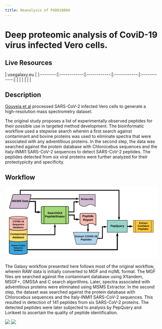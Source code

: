 ```yaml
---
title: Reanalysis of PXD018804
---
```

# Deep proteomic analysis of CoviD-19 virus infected Vero cells.

## Live Resources

| usegalaxy.eu |
|:--------:|:------------:|:------------:|:------------:|:------------:|
| <FlatShield label="data" message="view" href="https://usegalaxy.eu/u/pratikjagtap/h/pxd018804inputsforpqlk" alt="Raw data" /> |
| <FlatShield label="workflow" message="run" href="https://usegalaxy.eu/u/pratikjagtap/w/dataset-collection-pxd018804-workflow-for-pq-and-lk-08222020" alt="Galaxy workflow" /> |
| <FlatShield label="PDX018804-Q10486-90 history" message="view" href="https://usegalaxy.eu/u/pratikjagtap/h/pxd018804-search-for-pepquery-and-lorikeet-analysis-1 " alt="Galaxy history" /> |

## Description

[Gouveia et al](https://onlinelibrary.wiley.com/doi/abs/10.1002/pmic.202000107) processed SARS-CoV-2 infected Vero cells to
generate a high-resolution mass spectrometry dataset.

The original study proposes a list of experimentally observed peptides for their possible use in targeted method development.
The bioinformatic workflow used a stepwise search wherein a first search against contaminant and bovine proteins was used to
eliminate spectra that were associated with any adventitious proteins. In the second step, the data was searched against
the protein database with Chlorocebus sequences and the Italy-INMI1 SARS-CoV-2 sequences to detect SARS-CoV-2 peptides.
The peptides detected from six viral proteins were further analyzed for their proteotypicity and specificity.

## Workflow

![](../img/wfDB.png)

The Galaxy workflow presented here follows most of the original workflow, wherein RAW data is initially
converted to MGF and mzML format. The MGF files are searched against the contaminant database using X!tandem,
MSGF+, OMSSA and C search algorithms. Later, spectra associated with adventitious proteins were eliminated
using MSMS Extractor. In the second step, the dataset was searched against the protein database with
Chlorocebus sequences and the Italy-INMI1 SARS-CoV-2 sequences. This resulted in detection of 141 peptides from six SARS-CoV-2 proteins. 
The detected peptides were later subjected to analysis by PepQuery and Lorikeet to ascertain the quality of peptide identification.

![](../img/PXD018804_cov1.png)
![](../img/PXD018804_cov2.png)

